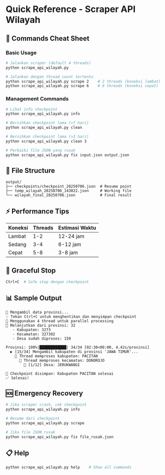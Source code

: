 # Quick Reference - Scraper API Wilayah

## 🚀 Commands Cheat Sheet

### Basic Usage
```bash
# Jalankan scraper (default 4 threads)
python scrape_api_wilayah.py

# Jalankan dengan thread count tertentu
python scrape_api_wilayah.py scrape 2    # 2 threads (koneksi lambat)
python scrape_api_wilayah.py scrape 6    # 6 threads (koneksi cepat)
```

### Management Commands
```bash
# Lihat info checkpoint
python scrape_api_wilayah.py info

# Bersihkan checkpoint lama (>7 hari)
python scrape_api_wilayah.py clean

# Bersihkan checkpoint lama (>3 hari)
python scrape_api_wilayah.py clean 3

# Perbaiki file JSON yang rusak
python scrape_api_wilayah.py fix input.json output.json
```

## 📁 File Structure
```
output/
├── checkpoints/checkpoint_20250706.json  # Resume point
├── temp_wilayah_20250706_143022.json     # Working file
└── wilayah_final_20250706.json           # Final result
```

## ⚡ Performance Tips

| Koneksi | Threads | Estimasi Waktu |
|---------|---------|----------------|
| Lambat  | 1-2     | 12-24 jam      |
| Sedang  | 3-4     | 6-12 jam       |
| Cepat   | 5-8     | 3-8 jam        |

## 🛑 Graceful Stop
```bash
Ctrl+C  # Safe stop dengan checkpoint
```

## 📊 Sample Output
```
📌 Mengambil data provinsi...
💡 Tekan Ctrl+C untuk menghentikan dan menyimpan checkpoint
🧵 Menggunakan 4 thread untuk parallel processing
🔄 Melanjutkan dari provinsi: 32
   - Kabupaten: 3273
   - Kecamatan: 327302
   - Desa sudah diproses: 150

Provinsi: 100%|████████████| 34/34 [02:30<00:00, 4.42s/provinsi]
  ▶️ [15/34] Mengambil kabupaten di provinsi 'JAWA TIMUR'...
    🧵 Thread memproses kabupaten: PACITAN
      🧵 Thread memproses kecamatan: DONOROJO
        🧵 [1/12] Desa: JERUKWANGI

💾 Checkpoint disimpan: Kabupaten PACITAN selesai
✅ Selesai!
```

## 🆘 Emergency Recovery
```bash
# Jika scraper crash, cek checkpoint
python scrape_api_wilayah.py info

# Resume dari checkpoint
python scrape_api_wilayah.py scrape

# Jika file JSON rusak
python scrape_api_wilayah.py fix file_rusak.json
```

## 📋 Help
```bash
python scrape_api_wilayah.py help    # Show all commands
```

